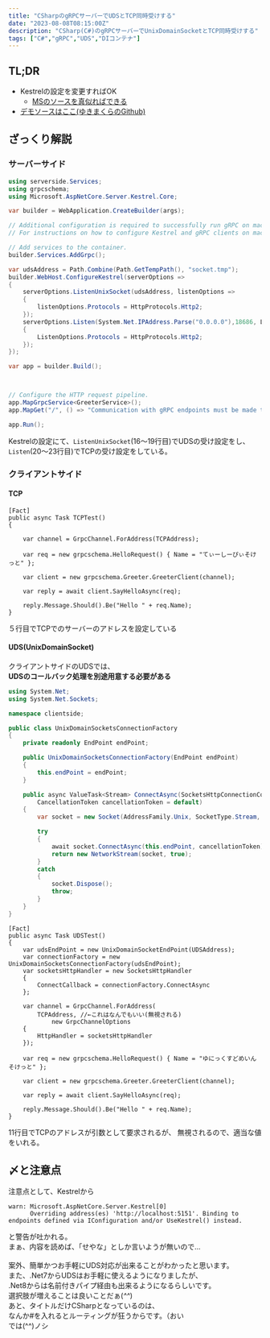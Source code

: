 ```yaml
---
title: "CSharpのgRPCサーバーでUDSとTCP同時受けする"
date: "2023-08-08T08:15:00Z"
description: "CSharp(C#)のgRPCサーバーでUnixDomainSocketとTCP同時受けする"
tags: ["C#","gRPC","UDS","DIコンテナ"]
---
```

## TL;DR
- Kestrelの設定を変更すればOK
    - [MSのソースを真似ればできる](https://learn.microsoft.com/ja-jp/aspnet/core/grpc/interprocess-uds?view=aspnetcore-7.0)
- [デモソースはここ(ゆきまくらのGithub)](https://github.com/yukimakura/grpc_uds_tcp_server_dotnet_demo/tree/main)


## ざっくり解説
### サーバーサイド
``` csharp{13-24}:title=Program.cs
using serverside.Services;
using grpcschema;
using Microsoft.AspNetCore.Server.Kestrel.Core;

var builder = WebApplication.CreateBuilder(args);

// Additional configuration is required to successfully run gRPC on macOS.
// For instructions on how to configure Kestrel and gRPC clients on macOS, visit https://go.microsoft.com/fwlink/?linkid=2099682

// Add services to the container.
builder.Services.AddGrpc();

var udsAddress = Path.Combine(Path.GetTempPath(), "socket.tmp");
builder.WebHost.ConfigureKestrel(serverOptions =>
{
    serverOptions.ListenUnixSocket(udsAddress, listenOptions =>
    {
        listenOptions.Protocols = HttpProtocols.Http2;
    });
    serverOptions.Listen(System.Net.IPAddress.Parse("0.0.0.0"),18686, ListenOptions =>
    {
        ListenOptions.Protocols = HttpProtocols.Http2;
    });
});

var app = builder.Build();



// Configure the HTTP request pipeline.
app.MapGrpcService<GreeterService>();
app.MapGet("/", () => "Communication with gRPC endpoints must be made through a gRPC client. To learn how to create a client, visit: https://go.microsoft.com/fwlink/?linkid=2086909");

app.Run();
```

Kestrelの設定にて、`ListenUnixSocket`(16〜19行目)でUDSの受け設定をし、   
`Listen`(20〜23行目)でTCPの受け設定をしている。   

### クライアントサイド
#### TCP
``` csharp{5}:title=UnitTest.cs(一部抜粋)
[Fact]
public async Task TCPTest()
{
    
    var channel = GrpcChannel.ForAddress(TCPAddress);

    var req = new grpcschema.HelloRequest() { Name = "てぃーしーぴぃそけっと" };

    var client = new grpcschema.Greeter.GreeterClient(channel);

    var reply = await client.SayHelloAsync(req);

    reply.Message.Should().Be("Hello " + req.Name);
}
```
５行目でTCPでのサーバーのアドレスを設定している

#### UDS(UnixDomainSocket)
クライアントサイドのUDSでは、   
**UDSのコールバック処理を別途用意する必要がある**
``` csharp:title=UnixDomainSocketsConnectionFactory.cs
using System.Net;
using System.Net.Sockets;

namespace clientside;

public class UnixDomainSocketsConnectionFactory
{
    private readonly EndPoint endPoint;

    public UnixDomainSocketsConnectionFactory(EndPoint endPoint)
    {
        this.endPoint = endPoint;
    }

    public async ValueTask<Stream> ConnectAsync(SocketsHttpConnectionContext _,
        CancellationToken cancellationToken = default)
    {
        var socket = new Socket(AddressFamily.Unix, SocketType.Stream, ProtocolType.Unspecified);

        try
        {
            await socket.ConnectAsync(this.endPoint, cancellationToken).ConfigureAwait(false);
            return new NetworkStream(socket, true);
        }
        catch
        {
            socket.Dispose();
            throw;
        }
    }
}
```
``` csharp{4-18}:title=UnitTest.cs(一部抜粋)
[Fact]
public async Task UDSTest()
{
    var udsEndPoint = new UnixDomainSocketEndPoint(UDSAddress);
    var connectionFactory = new UnixDomainSocketsConnectionFactory(udsEndPoint);
    var socketsHttpHandler = new SocketsHttpHandler
    {
        ConnectCallback = connectionFactory.ConnectAsync
    };

    var channel = GrpcChannel.ForAddress(
        TCPAddress, //←これはなんでもいい(無視される)
            new GrpcChannelOptions
    {
        HttpHandler = socketsHttpHandler
    });

    var req = new grpcschema.HelloRequest() { Name = "ゆにっくすどめいんそけっと" };

    var client = new grpcschema.Greeter.GreeterClient(channel);

    var reply = await client.SayHelloAsync(req);

    reply.Message.Should().Be("Hello " + req.Name);
}

```

11行目でTCPのアドレスが引数として要求されるが、
無視されるので、適当な値をいれる。

## 〆と注意点
注意点として、Kestrelから   
```
warn: Microsoft.AspNetCore.Server.Kestrel[0]
      Overriding address(es) 'http://localhost:5151'. Binding to endpoints defined via IConfiguration and/or UseKestrel() instead.
```
と警告が吐かれる。   
まぁ、内容を読めば、「せやな」としか言いようが無いので...   
<br/>
案外、簡単かつお手軽にUDS対応が出来ることがわかったと思います。   
また、.Net7からUDSはお手軽に使えるようになりましたが、   
.Net8からは名前付きパイプ経由も出来るようになるらしいです。     
選択肢が増えることは良いことだぁ(*^^*)  
あと、タイトルだけCSharpとなっているのは、   
なんか#を入れるとルーティングが狂うからです。（おい     
では(^^)ノシ